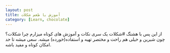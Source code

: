 ```yaml
---
layout: post
title: آموزش با طعم شکلات
category: [Learn, chocolate]
---
```


از این پس با هشتگ #شکلات یک سری نکات و آموزش های کوتاه میزارم 
چرا شکلات؟چون شیرین و خیلی هم راحت و مختصر تهیه و استفاده(خورده)  میشه.
سعی میشه تا حد امکان کوتاه و مفید باشه.
